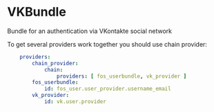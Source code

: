 VKBundle
========

Bundle for an authentication via VKontakte social network

To get several providers work together you should use chain provider:

```yml
    providers:
        chain_provider:
            chain:
                providers: [ fos_userbundle, vk_provider ]
        fos_userbundle:
            id: fos_user.user_provider.username_email
        vk_provider:
            id: vk.user.provider
```
